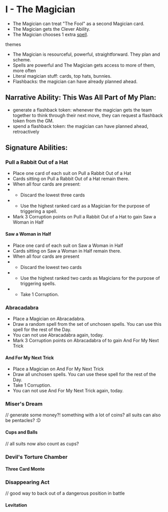 # I - The Magician

* The Magician can treat "The Fool" as a second Magician card.
* The Magician gets the Clever Ability.
* The Magician chooses 1 extra [spell](../magic.md).

themes
 - The Magician is resourceful, powerful, straightforward. They plan and scheme.
 - Spells are powerful and The Magician gets access to more of them, more often
 - Literal magician stuff: cards, top hats, bunnies.
 - Flashbacks: the magician can have already planned ahead.

## Narrative Ability: This Was All Part of My Plan:
 - generate a flashback token: whenever the magician gets the team together to think through their next move, they can request a flashback token from the GM.
 - spend a flashback token: the magician can have planned ahead, retroactively

## Signature Abilities:

### Pull a Rabbit Out of a Hat
 * Place one card of each suit on Pull a Rabbit Out of a Hat
 * Cards sitting on Pull a Rabbit Out of a Hat remain there.
 * When all four cards are present:
 * * Discard the lowest three cards
 * * Use the highest ranked card as a Magician for the purpose of triggering a spell.
 * Mark 3 Corruption points on Pull a Rabbit Out of a Hat to gain Saw a Woman in Half

#### Saw a Woman in Half
 * Place one card of each suit on Saw a Woman in Half
 * Cards sitting on Saw a Woman in Half remain there.
 * When all four cards are present
 * * Discard the lowest two cards
 * * Use the highest ranked two cards as Magicians for the purpose of triggering spells.
 * * Take 1 Corruption.

### Abracadabra
 * Place a Magician on Abracadabra.
 * Draw a random spell from the set of unchosen spells. You can use this spell for the rest of the Day.
 * You can not use Abracadabra again, today.
 * Mark 3 Corruption points on Abracadabra of to gain And For My Next Trick

#### And For My Next Trick
 * Place a Magician on And For My Next Trick
 * Draw all unchosen spells. You can use these spell for the rest of the Day.
 * Take 1 Corruption.
 * You can not use And For My Next Trick again, today.

### Miser's Dream
// generate some money?! something with a lot of coins? all suits can also be pentacles? :D

#### Cups and Balls
// all suits now also count as cups?

### Devil's Torture Chamber

#### Three Card Monte

### Disappearing Act
// good way to back out of a dangerous position in battle

#### Levitation
